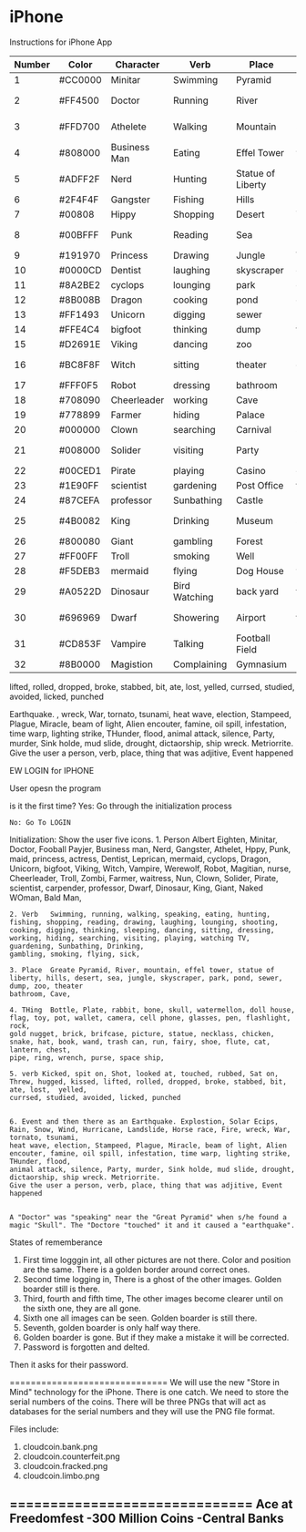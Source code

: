 # iPhone
Instructions for iPhone App


Number | Color | Character | Verb | Place | Thing | Verb | Event
---|---|---|---|---|---|---|---
1 | #CC0000 | Minitar      | Swimming | Pyramid     | Bottle | Kicked | Explosion
2 | #FF4500 | Doctor       | Running  | River       | Rabbit | Spit on | Solar Eclips
3 | #FFD700 | Athelete     | Walking  | Mountain    | Skull | Looked at | Metior Shower
4 | #808000 | Business Man | Eating   | Effel Tower | watermellon | Touched | Blizzard
5 | #ADFF2F | Nerd         | Hunting  | Statue of Liberty | Doll House | Rubbed | Wind
6 | #2F4F4F | Gangster     | Fishing  | Hills       | Flag | Sat On | Hurricane
7 | #00808 | Hippy         | Shopping | Desert      | Toy | Threw | Landslide
8 | #00BFFF | Punk         | Reading  | Sea         | Pot | Hugged | Heart atack
9 | #191970 | Princess     | Drawing  | Jungle      | Wallet | Kissed | Fire
 10 | #0000CD | Dentist | laughing | skyscraper | camera |lifted |War 
 11 | #8A2BE2 | cyclops | lounging | park | cell phone | rolled|tornato   
12  | #8B008B | Dragon |  cooking| pond | glasses | sold |tsunami 
13  | #FF1493| Unicorn |  digging|  sewer|  pen| dropped|heat wave  
14  |  	#FFE4C4 |bigfoot  | thinking | dump | flashlight | broke| Plague   
15  | #D2691E | Viking | dancing |  zoo| rock | poked | Miracle  
16  | #BC8F8F |  Witch| sitting | theater | gold nugget | burried |Alien encouter   
17  | #FFF0F5 | Robot |  dressing| bathroom | brick | lost |famine   
18  | #708090 | Cheerleader | working |  Cave| brifcase | pocketed |infestation   
19  |  	#778899 | Farmer | hiding | Palace | picture | washed |time warp   
20  |  	#000000 | Clown |searching  | Carnival | statue | gifted |  Stench
21  | #008000 | Solider | visiting | Party |  necklass| stole |  Ship Wreck
22  |#00CED1  | Pirate | playing | Casino | chicken | displayed |  Oil SPill
23  | #1E90FF | scientist |gardening| Post Office | forgot |  |  Grow
24  | #87CEFA | professor | Sunbathing | Castle | ignored |  |  shrink
25  |#4B0082  |  King| Drinking | Museum |  snake| smelled |  To Disapear
26  |#800080  | Giant | gambling | Forest | hat| measured |  Revelution
27  | #FF00FF | Troll | smoking | Well |  book| ran from |  Ice Age
28  | #F5DEB3 | mermaid | flying | Dog House | wand  | left | mud slide
29  | #A0522D | Dinosaur | Bird Watching | back yard | fairy | studied |  flood
30  | #696969 |Dwarf  | Showering | Airport | flute | avoided |   lighting strike
31  | #CD853F | Vampire | Talking | Football Field | lantern | licked |  animal attack,
32  | #8B0000 | Magistion | Complaining | Gymnasium |  ring | punched |  drought

lifted, rolled, dropped, broke, stabbed, bit, ate, lost,  yelled, 
	currsed, studied, avoided, licked, punched

Earthquake. , wreck, War, tornato, tsunami, 
	heat wave, election, Stampeed, Plague, Miracle, beam of light, Alien encouter, famine, oil spill, infestation, time warp, lighting strike, THunder, flood, 
	animal attack, silence, Party, murder, Sink holde, mud slide, drought, dictaorship, ship wreck. Metriorrite.  
	Give the user a person, verb, place, thing that was adjitive, Event happened
	
EW LOGIN for IPHONE


User opesn the program

is it the first time?
	Yes: Go through the initialization process
	
	No: Go To LOGIN
	
Initialization: 
	Show the user five icons.
	1. Person   Albert Eighten, Minitar, Doctor, Fooball Payjer, Business man, Nerd, Gangster, Athelet, Hppy, Punk, maid, princess, actress, Dentist, 
	Leprican, mermaid, cyclops, Dragon, Unicorn, bigfoot, Viking, Witch, Vampire, Werewolf, Robot, Magitian, nurse, Cheerleader, Troll, Zombi, Farmer, waitress, 
	Nun, Clown, Solider, Pirate, scientist, carpender, professor, Dwarf, Dinosaur, King, Giant, Naked WOman, Bald Man, 
	
	2. Verb   Swimming, running, walking, speaking, eating, hunting, fishing, shopping, reading, drawing, laughing, lounging, shooting,
	cooking, digging, thinking, sleeping, dancing, sitting, dressing, working, hiding, searching, visiting, playing, watching TV, guardening, Sunbathing, Drinking,
	gambling, smoking, flying, sick, 
	
	3. Place  Greate Pyramid, River, mountain, effel tower, statue of liberty, hills, desert, sea, jungle, skyscraper, park, pond, sewer, dump, zoo, theater
	bathroom, Cave, 
	
	4. THing  Bottle, Plate, rabbit, bone, skull, watermellon, doll house, flag, toy, pot, wallet, camera, cell phone, glasses, pen, flashlight, rock, 
	gold nugget, brick, brifcase, picture, statue, necklass, chicken, snake, hat, book, wand, trash can, run, fairy, shoe, flute, cat, lantern, chest, 
	pipe, ring, wrench, purse, space ship, 
	
	5. verb Kicked, spit on, Shot, looked at, touched, rubbed, Sat on, Threw, hugged, kissed, lifted, rolled, dropped, broke, stabbed, bit, ate, lost,  yelled, 
	currsed, studied, avoided, licked, punched
	
	
	6. Event and then there as an Earthquake. Explostion, Solar Ecips, Rain, Snow, Wind, Hurricane, Landslide, Horse race, Fire, wreck, War, tornato, tsunami, 
	heat wave, election, Stampeed, Plague, Miracle, beam of light, Alien encouter, famine, oil spill, infestation, time warp, lighting strike, THunder, flood, 
	animal attack, silence, Party, murder, Sink holde, mud slide, drought, dictaorship, ship wreck. Metriorrite.  
	Give the user a person, verb, place, thing that was adjitive, Event happened
	
	
	A "Doctor" was "speaking" near the "Great Pyramid" when s/he found a magic "Skull". The "Doctore "touched" it and it caused a "earthquake". 
	
States of rememberance
1. First time logggin int, all other pictures are not there. Color and position are the same. There is a golden border around correct ones. 
2. Second time logging in, There is a ghost of the other images. Golden boarder still is there. 
3. Third, fourth and fifth time, The other images become clearer until on the sixth one, they are all gone. 
4. Sixth one all images can be seen. Golden boarder is still there.
6. Seventh, golden boarder is only half way there.
8. Golden boarder is gone. But if they make a mistake it will be corrected.
9. Password is forgotten and delted. 

Then it asks for their password.


==============================
We will use the new "Store in Mind" technology for the iPhone. There is one catch. We need to store the serial numbers of the coins. 
There will be three PNGs that will act as databases for the serial numbers and they will use the PNG file format.

Files include:
1. cloudcoin.bank.png
2. cloudcoin.counterfeit.png
3. cloudcoin.fracked.png
4. cloudcoin.limbo.png

==============================
Ace at Freedomfest
-300 Million Coins
-Central Banks
-

